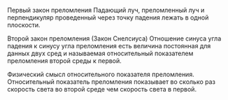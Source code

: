 Первый закон преломления
Падающий луч, преломленный луч и перпендикуляр проведенный через точку падения лежать в одной плоскости.

Второй закон преломления (Закон Снелсиуса)
Отношение синуса угла падения к синусу угла преломления есть величина постоянная для данных двух сред и называемая относительный показателем преломления второй среды к первой.

Физический смысл относительного показателя преломления.
Относительный показатель преломления показывает во сколько раз скорость света во второй среде чем скорость света в первой.
